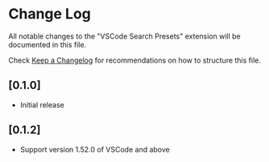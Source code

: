 # Change Log

All notable changes to the "VSCode Search Presets" extension will be documented in this file.

Check [Keep a Changelog](http://keepachangelog.com/) for recommendations on how to structure this file.

## [0.1.0]

- Initial release

## [0.1.2]

- Support version 1.52.0 of VSCode and above